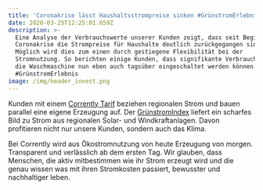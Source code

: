 ```yaml
---
title: 'Coronakrise lässt Haushaltsstrompreise sinken #GrünstromErlebnis'
date: 2020-03-25T12:25:01.659Z
description: >-
  Eine Analyse der Verbrauchswerte unserer Kunden zeigt, dass seit Beginn der
  Coronakrise die Strompreise für Haushalte deutlich zurückgegangen sind.
  Möglich wird dies zum einen durch gestiegene Flexibilität bei der
  Stromnutzung. So berichten einige Kunden, dass signifikante Verbraucher wie
  die Waschmaschine nun eben auch tagsüber eingeschaltet werden können. 
  #GrünstromErlebnis
image: /img/header_invest.png
---
```

Kunden mit einem [Corrently Tarif](https://corrently.de/index.html) beziehen regionalen Strom  und bauen parallel eine eigene Erzeugung auf. Der [GrünstromIndex](https://www.gruenstromindex.de/) liefert  ein scharfes Bild zu Strom aus regionalen Solar- und Windkraftanlagen. Davon profitieren nicht nur unsere Kunden, sondern auch das Klima. 

Bei Corrently wird aus Ökostromnutzung von heute  Erzeugung von morgen. Transparent und verlässlich ab dem ersten Tag. Wir glauben, dass Menschen, die aktiv mitbestimmen wie ihr Strom erzeugt wird und die genau wissen was mit ihren Stromkosten passiert, bewusster und nachhaltiger leben.
